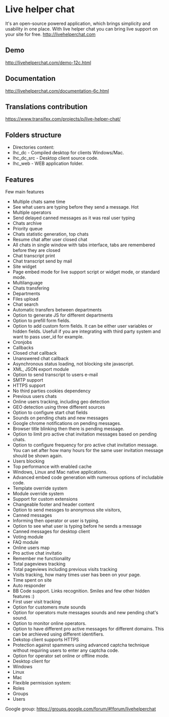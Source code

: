 Live helper chat
==============

It's an open-source powered application, which brings simplicity and usability in one place. With live helper chat you can bring live support on your site for free. http://livehelperchat.com

## Demo
http://livehelperchat.com/demo-12c.html

## Documentation
http://livehelperchat.com/documentation-6c.html

## Translations contribution
https://www.transifex.com/projects/p/live-helper-chat/

## Folders structure

 * Directories content:
  * lhc_dc - Compiled desktop for clients Windows/Mac.
  * lhc_dc_src - Desktop client source code.
  * lhc_web - WEB application folder.

## Features

Few main features

 * Multiple chats same time
 * See what users are typing before they send a message. Hot
 * Multiple operators
 * Send delayed canned messages as it was real user typing
 * Chats archive
 * Priority queue
 * Chats statistic generation, top chats
 * Resume chat after user closed chat
 * All chats in single window with tabs interface, tabs are remembered before they are closed
 * Chat transcript print
 * Chat transcript send by mail
 * Site widget
 * Page embed mode for live support script or widget mode, or standard mode.
 * Multilanguage
 * Chats transfering
 * Departments
 * Files upload
 * Chat search
 * Automatic transfers between departments
 * Option to generate JS for different departments
 * Option to prefill form fields. 
 * Option to add custom form fields. It can be either user variables or hidden fields. Usefull if you are integrating with third party system and want to pass user_id for example.
 * Cronjobs
 * Callbacks
 * Closed chat callback
 * Unanswered chat callback
 * Asynchronous status loading, not blocking site javascript.
 * XML, JSON export module
 * Option to send transcript to users e-mail
 * SMTP support
 * HTTPS support
 * No third parties cookies dependency
 * Previous users chats
 * Online users tracking, including geo detection
 * GEO detection using three different sources
 * Option to configure start chat fields
 * Sounds on pending chats and new messages
 * Google chrome notifications on pending messages.
 * Browser title blinking then there is pending message.
 * Option to limit pro active chat invitation messages based on pending chats.
 * Option to configure frequency for pro active chat invitation message. You can set after how many hours for the same user invitation message should be shown again.
 * Users blocking
 * Top performance with enabled cache
 * Windows, Linux and Mac native applications.
 * Advanced embed code generation with numerous options of includable code.
 * Template override system
 * Module override system
 * Support for custom extensions
 * Changeable footer and header content
 * Option to send messges to anonymous site visitors,
 * Canned messages
 * Informing then operator or user is typing.
 * Option to see what user is typing before he sends a message
 * Canned messages for desktop client
 * Voting module
 * FAQ module
 * Online users map
 * Pro active chat invitatio
 * Remember me functionality
 * Total pageviews tracking
 * Total pageviews including previous visits tracking
 * Visits tracking, how many times user has been on your page.
 * Time spent on site
 * Auto responder
 * BB Code support. Links recognition. Smiles and few other hidden features :)
 * First user visit tracking
 * Option for customers mute sounds 
 * Option for operators mute messages sounds and new pending chat's sound.
 * Option to monitor online operators.
 * Option to have different pro active messages for different domains. This can be archieved using different identifiers.
 * Dekstop client supports HTTPS
 * Protection against spammers using advanced captcha technique without requiring users to enter any captcha code.
 * Option for operator set online or offline mode.
 * Desktop client for
 * Windows
 * Linux 
 * Mac
 * Flexible permission system:
  * Roles
  * Groups
  * Users

Google group:
https://groups.google.com/forum/#!forum/livehelperchat
